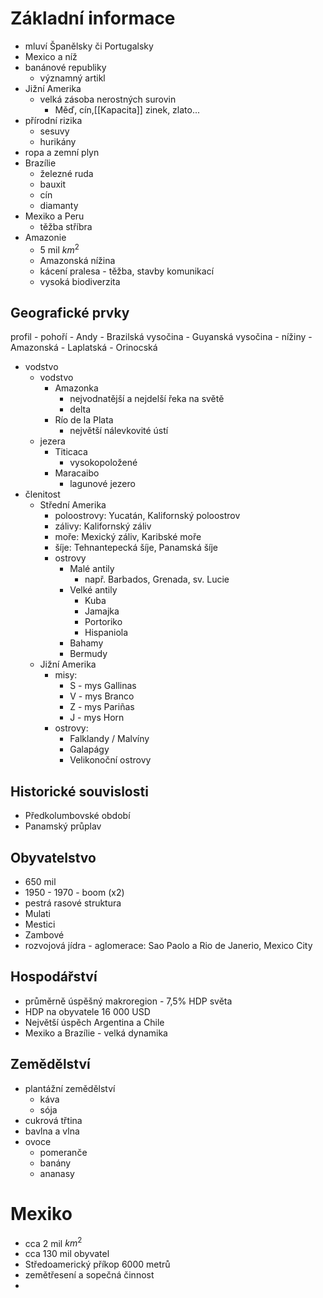 # Základní informace
- mluví Španělsky či Portugalsky
- Mexico a níž
- banánové republiky
	- významný artikl
- Jižní Amerika
	- velká zásoba nerostných surovin
		- Měď, cín,[[Kapacita]] zinek, zlato...
- přírodní rizika
	- sesuvy
	- hurikány
- ropa a zemní plyn
- Brazílie
	- železné ruda
	- bauxit
	- cín
	- diamanty
- Mexiko a Peru
	- těžba stříbra
- Amazonie
	- 5 mil $km^2$
	- Amazonská nížina
	- kácení pralesa - těžba, stavby komunikací
	- vysoká biodiverzita

## Geografické prvky
profil
	- pohoří
		- Andy
		- Brazilská vysočina
		- Guyanská vysočina
	- nížiny
		- Amazonská
		- Laplatská
		- Orinocská
- vodstvo
	- vodstvo
		- Amazonka
			- nejvodnatější a nejdelší řeka na světě
			- delta
		- Río de la Plata
			- největší nálevkovité ústí
	- jezera
		- Titicaca
			- vysokopoložené
		- Maracaibo
			- lagunové jezero
- členitost
	- Střední Amerika
		- poloostrovy: Yucatán, Kalifornský poloostrov
		- zálivy: Kalifornský záliv
		- moře: Mexický záliv, Karibské moře
		- šíje: Tehnantepecká šíje, Panamská šíje
		- ostrovy
			- Malé antily
				- např. Barbados, Grenada, sv. Lucie
			- Velké antily
				- Kuba
				- Jamajka
				- Portoriko
				- Hispaniola
			- Bahamy
			- Bermudy
	- Jižní Amerika
		- misy:
			- S - mys Gallinas
			- V - mys Branco
			- Z - mys Pariñas
			- J - mys Horn
		- ostrovy:
			- Falklandy / Malvíny
			- Galapágy
			- Velikonoční ostrovy

## Historické souvislosti
- Předkolumbovské období
- Panamský průplav

## Obyvatelstvo
- 650 mil
- 1950 - 1970 - boom (x2)
- pestrá rasové struktura
- Mulati
- Mestici
- Zambové
- rozvojová jídra - aglomerace: Sao Paolo a Rio de Janerio, Mexico City

## Hospodářství
- průměrně úspěšný makroregion - 7,5% HDP světa
- HDP na obyvatele 16 000 USD
- Největší úspěch Argentina a Chile
- Mexiko a Brazílie - velká dynamika

## Zemědělství
- plantážní zemědělství
	- káva
	- sója
- cukrová třtina
- bavlna a vlna
- ovoce
	- pomeranče
	- banány
	- ananasy

# Mexiko
- cca 2 mil $km^2$
- cca 130 mil obyvatel
- Středoamerický příkop 6000 metrů
- zemětřesení a sopečná činnost
-